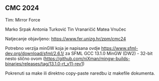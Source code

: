 ## CMC 2024

Tim: Mirror Force

Marko Srpak
Antonia Turković
Tin Vranaričić
Matea Vnučec

Natjecanje objavljeno: https://www.fer.unizg.hr/zpm/cmc24

Potrebno verzija minGW koja je napisana ovdje https://www.sfml-dev.org/download/sfml/2.6.1/ za SFML GCC 13.1.0 MinGW (DW2) - 32-bit
nesto slično ovom (https://github.com/niXman/mingw-builds-binaries/releases/tag/13.1.0-rt_v11-rev1)

Pokrenuti sa make ili direktno copy-paste naredbu iz makefile dokumenta.
